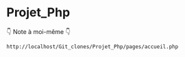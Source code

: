 # Projet_Php

👇 Note à moi-même 👇

```
http://localhost/Git_clones/Projet_Php/pages/accueil.php
```
